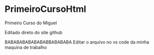 # PrimeiroCursoHtml

Primeiro Curso do Miguel

Editado direto do site github


BABABABABABABABBABABABA
Editar o arquivo no vs code da minha maquina de trabalho


